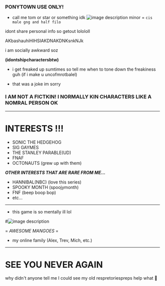 ### PONYTOWN USE ONLY!
- call me tom or star or something idk 
![image description](https://64.media.tumblr.com/fdaaac9f6984d97b678959339a7dabbd/64ef976b6d7170d4-d0/s75x75_c1/fc690f2cfed7f109f70df800db5987a1ffecd615.gifv) minor
   = ```cis male gng and half filo```
  
 idont share personal info so getout lolololl

AKbashauhiHIHSIAKDNAKDNKsnkNJk

i am socially awkward soz

**(idontshipcharactersbtw)**

- i get freaked up sumtimes so tell me when to tone down the freakiness guh (if i make u uncofmrotbalel)

- that was a joke im sorry

### I AM NOT A FICTKIN! I NORMALLY KIN CHARACTERS LIKE A NOMRAL PERSON OK

***
# INTERESTS !!!

- SONIC THE HEDGEHOG
- SIG GAYMES
- THE STANLEY PARABLE(UD)
- FNAF 
- OCTONAUTS (grew up with them)

***OTHER INTERESTS THAT ARE RARE FROM ME...***

- HANNIBAL(NBC) (love this series)
- SPOOKY MONTH (spoojymonth)
- FNF (beep boop bop)
- etc...

***

- this game is so mentally ill lol

#![image description](https://64.media.tumblr.com/67c94628578bd0aead5c93842571363e/64ef976b6d7170d4-12/s75x75_c1/cbac7eb0c56fbec86fe45f9be242a74bcfd6611c.gifv)


= _AWESOME MANGOES_ =

- my online family (Alex, Trev, Mich, etc.)



***
# SEE YOU NEVER AGAIN

why didn't anyone tell me I could see my old respretoriespreps help what 🙁
